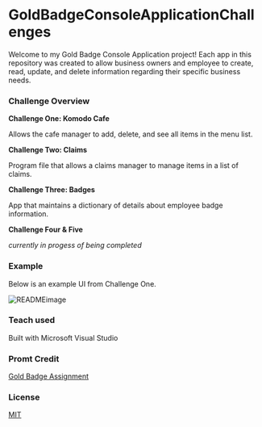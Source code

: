 # GoldBadgeConsoleApplicationChallenges
Welcome to my Gold Badge Console Application project! Each app in this repository was created to allow business owners and employee to create, read, update, and delete information regarding their specific business needs. 

### Challenge Overview
**Challenge One: Komodo Cafe**

   Allows the cafe manager to add, delete, and see all items in the menu list.

**Challenge Two: Claims**

   Program file that allows a claims manager to manage items in a list of claims.

**Challenge Three: Badges**

   App that maintains a dictionary of details about employee badge information.

**Challenge Four & Five**

   *currently in progess of being completed*

### Example
Below is an example UI from Challenge One.

![READMEimage](https://user-images.githubusercontent.com/74275900/102310622-56fc6780-3f39-11eb-83a4-503c5f5fcaa7.png)
### Teach used
Built with Microsoft Visual Studio
### Promt Credit
[Gold Badge Assignment](https://elevenfifty.instructure.com/courses/441/assignments/6867)
### License
[MIT](https://choosealicense.com/licenses/mit/)

